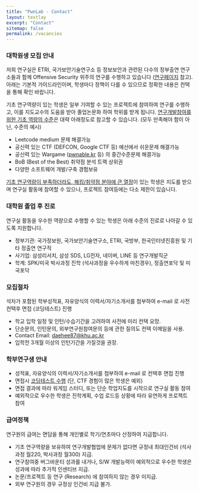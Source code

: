```yaml
---
title: "PwnLab - Contact"
layout: textlay
excerpt: "Contact"
sitemap: false
permalink: /vacancies
---
```


### 대학원생 모집 안내

저희 연구실은 ETRI, 국가보안기술연구소 등 정보보안과 관련된 다수의 정부출연 연구소들과 함께 
Offensive Security 위주의 연구를 수행하고 있습니다 ([연구페이지](research) 참고).
아래는 기본적 가이드라인이며, 학생마다 정책이 다를 수 있으므로 정확한 내용은 컨택을 통해 확인 바랍니다.

기초 연구역량이 있는 학생은 일부 기여할 수 있는 프로젝트에 참여하여
연구를 수행하고, 이를 지도교수의 도움을 받아 졸업논문화 하여 학위를 받게 됩니다.
<u>연구개발참여를 위한 기초 역량의 수준</u>은 대략 아래정도로 참고할 수 있습니다.
(모두 만족해야 함이 아닌, 수준의 예시)
- Leetcode medium 문제 해결가능
- 공신력 있는 CTF (DEFCON, Google CTF 등) 예선에서 쉬운문제 해결가능
- 공신력 있는 Wargame ([pwnable.kr](https://pwnable.kr) 등) 의 중간수준문제 해결가능
- BoB (Best of the Best) 취약점 분석 트랙 상위권
- 다양한 소프트웨어 개발/구축 경험보유

<u>기초 연구역량이 부족하더라도, 해킹/취약점 분야에 큰 열정</u>이 있는 학생은 지도를 받으며
연구실 활동에 참여할 수 있으나, 프로젝트 참여등에는 다소 제한이 있습니다.

### 대학원 졸업 후 진로
연구실 활동을 우수한 역량으로 수행할 수 있는 학생은 아래 수준의 진로로 나아갈 수 있도록 지원합니다.
- 정부기관: 국가정보원, 국가보안기술연구소, ETRI, 국방부, 한국인터넷진흥원 및 기타 정출연 연구직
- 사기업: 삼성리서치, 삼성 SDS, LG전자, 네이버, LINE 등 연구개발직군
- 학계: SPK/미국 박사과정 진학 (석사과정을 우수하게 마친경우), 정출연포닥 및 미국포닥

### 모집절차
석차가 포함된 학부성적표, 자유양식의 이력서/자기소개서를 첨부하여 e-mail 로 사전컨택후 면접 (코딩테스트) 진행
- 학교 입학 일정 및 인턴/수습기간을 고려하여 사전에 미리 컨택 요망.
- 단순문의, 인턴문의, 외부연구원참여문의 등에 관한 질의도 컨택 이메일을 사용.
- Contact Email: daehee87@khu.ac.kr
- 입학전 3개월 이상의 인턴기간을 가질것을 권장.

### 학부연구생 안내
- 성적표, 자유양식의 이력서/자기소개서를 첨부하여 e-mail 로 컨택후 면접 진행
- 면접시 <u>코딩테스트 수행</u> (단, CTF 경험이 많은 학생은 예외)
- 면접 결과에 따라 워게임 스터디, 또는 단순 학업지도를 시작으로 연구실 활동 참여
- 예외적으로 우수한 학생은 진학계획, 수업 로드등 상황에 따라 유연하게 프로젝트 참여

### 급여정책
연구원의 급여는 면담을 통해 개인별로 학기/연초마다 산정하여 지급합니다.
- 기초 연구역량을 보유하여 연구개발협업에 문제가 없다면 규정내 최대인건비 (석사과정 월220, 박사과정 월300) 지급.
- 연구참여중 버그바운티 성과를 내거나, S/W 개발능력이 예외적으로 우수한 학생은 성과에 따라 추가적 인센티브 지급.
- 논문/프로젝트 등 연구 (Research) 에 참여하지 않는 경우 미지급.
- 외부 연구원의 경우 규정상 인건비 지급 불가.


